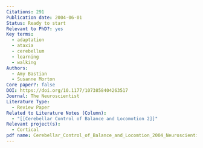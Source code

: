 ```yaml
---
Citations: 291
Publication date: 2004-06-01
Status: Ready to start
Relevant to PhD?: yes
Key terms:
  - adaptation
  - ataxia
  - cerebellum
  - learning
  - walking
Authors:
  - Amy Bastian
  - Susanne Morton
Core paper?: false
DOI: https://doi.org/10.1177/1073858404263517
Journal: The Neuroscientist
Literature Type:
  - Review Paper
Related to Literature Notes (Column):
  - "[[Cerebellar Control of Balance and Locomotion 2]]"
Relevant project(s):
  - Cortical
pdf name: Cerebellar_Control_of_Balance_and_Locomtion_2004_Neuroscientist_MortonBastian.pdf
---
```

